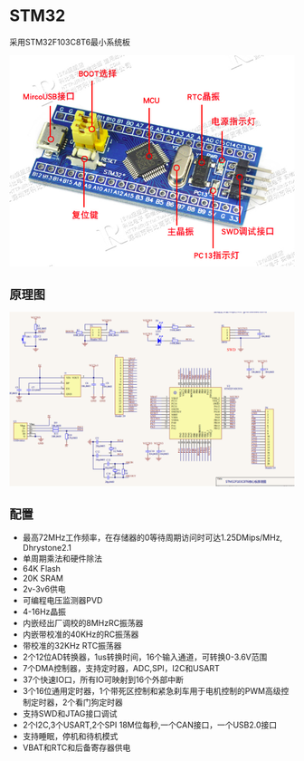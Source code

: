 # STM32
采用STM32F103C8T6最小系统板

![](imgs/stm32/2020-05-31-22-05-36.png)

## 原理图

![](imgs/stm32/2020-05-31-21-40-35.png)

## 配置

- 最高72MHz工作频率，在存储器的0等待周期访问时可达1.25DMips/MHz, Dhrystone2.1
- 单周期乘法和硬件除法
- 64K Flash
- 20K SRAM
- 2v-3v6供电
- 可编程电压监测器PVD
- 4-16Hz晶振
- 内嵌经出厂调校的8MHzRC振荡器
- 内嵌带校准的40KHz的RC振荡器
- 带校准的32KHz RTC振荡器
- 2个12位AD转换器，1us转换时间，16个输入通道，可转换0-3.6V范围
- 7个DMA控制器，支持定时器，ADC,SPI，I2C和USART
- 37个快速IO口，所有IO可映射到16个外部中断
- 3个16位通用定时器，1个带死区控制和紧急刹车用于电机控制的PWM高级控制定时器，2个看门狗定时器
- 支持SWD和JTAG接口调试
- 2个I2C,3个USART,2个SPI 18M位每秒,一个CAN接口，一个USB2.0接口
- 支持睡眠，停机和待机模式
- VBAT和RTC和后备寄存器供电

